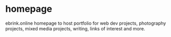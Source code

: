 # homepage
ebrink.online homepage to host portfolio for web dev projects, photography projects, mixed media projects, writing, links of interest and more.
